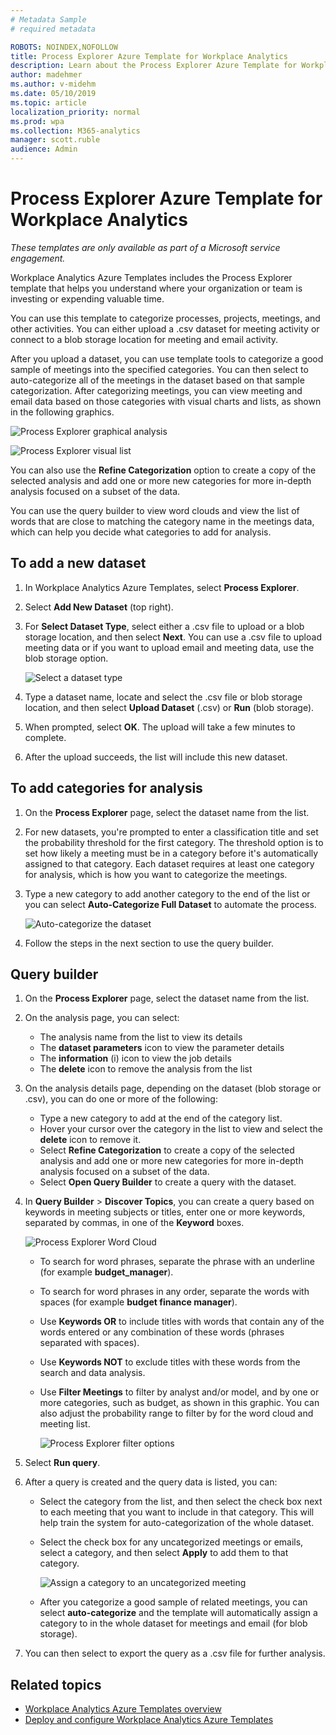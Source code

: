 ```yaml
---
# Metadata Sample
# required metadata

ROBOTS: NOINDEX,NOFOLLOW
title: Process Explorer Azure Template for Workplace Analytics 
description: Learn about the Process Explorer Azure Template for Workplace Analytics and how to use it
author: madehmer
ms.author: v-midehm
ms.date: 05/10/2019
ms.topic: article
localization_priority: normal 
ms.prod: wpa
ms.collection: M365-analytics
manager: scott.ruble
audience: Admin
---
```


# Process Explorer Azure Template for Workplace Analytics

_These templates are only available as part of a Microsoft service engagement._

Workplace Analytics Azure Templates includes the Process Explorer template that helps you understand where your organization or team is investing or expending valuable time.

You can use this template to categorize processes, projects, meetings, and other activities. You can either upload a .csv dataset for meeting activity or connect to a blob storage location for meeting and email activity.

After you upload a dataset, you can use template tools to categorize a good sample of meetings into the specified categories. You can then select to auto-categorize all of the meetings in the dataset based on that sample categorization. After categorizing meetings, you can view meeting and email data based on those categories with visual charts and lists, as shown in the following graphics.

   ![Process Explorer graphical analysis](./images/pexp-refine.png)

   ![Process Explorer visual list](./images/pexp-analysis-a.png)

You can also use the **Refine Categorization** option to create a copy of the selected analysis and add one or more new categories for more in-depth analysis focused on a subset of the data.

You can use the query builder to view word clouds and view the list of words that are close to matching the category name in the meetings data, which can help you decide what categories to add for analysis.

## To add a new dataset

1. In Workplace Analytics Azure Templates, select **Process Explorer**.
2. Select **Add New Dataset** (top right).
3. For **Select Dataset Type**, select either a .csv file to upload or a blob storage location, and then select **Next**. You can use a .csv file to upload meeting data or if you want to upload email and meeting data, use the blob storage option.

   ![Select a dataset type](./images/process-explorer.png)

4. Type a dataset name, locate and select the .csv file or blob storage location, and then select **Upload Dataset** (.csv) or **Run** (blob storage).
5. When prompted, select **OK**. The upload will take a few minutes to complete.
6. After the upload succeeds, the list will include this new dataset.

## To add categories for analysis

1. On the **Process Explorer** page, select the dataset name from the list.
2. For new datasets, you're prompted to enter a classification title and set the probability threshold for the first category. The threshold option is to set how likely a meeting must be in a category before it's automatically assigned to that category. Each dataset requires at least one category for analysis, which is how you want to categorize the meetings.
3. Type a new category to add another category to the end of the list or you can select **Auto-Categorize Full Dataset** to automate the process.

   ![Auto-categorize the dataset](./images/pexp-refine.png)

4. Follow the steps in the next section to use the query builder.

## Query builder

1. On the **Process Explorer** page, select the dataset name from the list.
2. On the analysis page, you can select:

   * The analysis name from the list to view its details
   * The **dataset parameters** icon to view the parameter details
   * The **information** (i) icon to view the job details
   * The **delete** icon to remove the analysis from the list

3. On the analysis details page, depending on the dataset (blob storage or .csv), you can do one or more of the following:

   * Type a new category to add at the end of the category list.
   * Hover your cursor over the category in the list to view and select the **delete** icon to remove it.
   * Select **Refine Categorization** to create a copy of the selected analysis and add one or more new categories for more in-depth analysis focused on a subset of the data.
   * Select **Open Query Builder** to create a query with the dataset.

4. In **Query Builder** > **Discover Topics**, you can create a query based on keywords in meeting subjects or titles, enter one or more keywords, separated by commas, in one of the **Keyword** boxes.

     ![Process Explorer Word Cloud](./images/pexp-word-cloud.png)

   * To search for word phrases, separate the phrase with an underline (for example **budget_manager**).
   * To search for word phrases in any order, separate the words with spaces (for example **budget finance manager**).
   * Use **Keywords OR** to include titles with words that contain any of the words entered or any combination of these words (phrases separated with spaces).
   * Use **Keywords NOT** to exclude titles with these words from the search and data analysis.
   * Use **Filter Meetings** to filter by analyst and/or model, and by one or more categories, such as budget, as shown in this graphic. You can also adjust the probability range to filter by for the word cloud and meeting list.

     ![Process Explorer filter options](./images/pexp-filter-options.png)

5. Select **Run query**.
6. After a query is created and the query data is listed, you can:

     * Select the category from the list, and then select the check box next to each meeting that you want to include in that category. This will help train the system for auto-categorization of the whole dataset. 
     * Select the check box for any uncategorized meetings or emails, select a category, and then select **Apply** to add them to that category.

       ![Assign a category to an uncategorized meeting](./images/pexp-assign-category.png)

   * After you categorize a good sample of related meetings, you can select **auto-categorize** and the template will automatically assign a category to in the whole dataset for meetings and email (for blob storage).
8. You can then select to export the query as a .csv file for further analysis.

## Related topics

* [Workplace Analytics Azure Templates overview](./overview.md)
* [Deploy and configure Workplace Analytics Azure Templates](./deploy-configure.md)